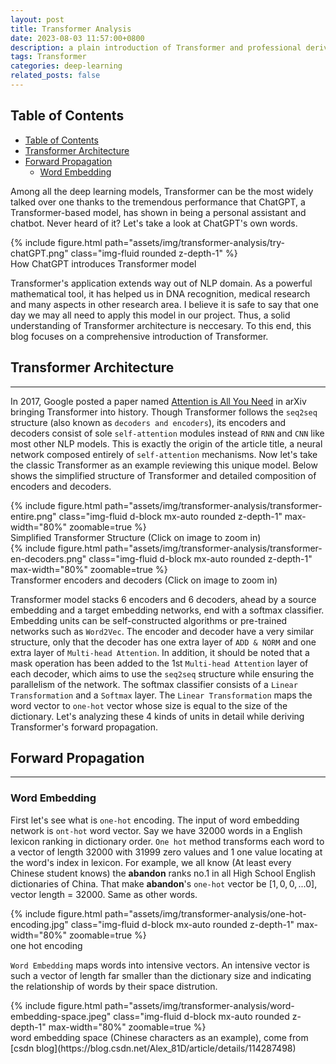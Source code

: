 ```yaml
---
layout: post
title: Transformer Analysis
date: 2023-08-03 11:57:00+0800
description: a plain introduction of Transformer and professional derivation of its forward and backward propagation
tags: Transformer
categories: deep-learning
related_posts: false
---
```


## Table of Contents
- [Table of Contents](#table-of-contents)
- [Transformer Architecture](#transformer-architecture)
- [Forward Propagation](#forward-propagation)
  - [Word Embedding](#word-embedding)


Among all the deep learning models, Transformer can be the most widely talked over one thanks to the tremendous performance that ChatGPT, a Transformer-based model, has shown in being a personal assistant and chatbot. Never heard of it? Let's take a look at ChatGPT's own words.

<div class="row mt-3">
    <div class="col-sm mt-3 mt-md-0">
        {% include figure.html path="assets/img/transformer-analysis/try-chatGPT.png" class="img-fluid rounded z-depth-1" %}
    </div>
</div>
<div class="caption">
    How ChatGPT introduces Transformer model
</div>

Transformer's application extends way out of NLP domain. As a powerful mathematical tool, it has helped us in DNA recognition, medical research and many aspects in other research area. I believe it is safe to say that one day we may all need to apply this model in our project. Thus, a solid understanding of Transformer architecture is neccesary. To this end, this blog focuses on a comprehensive introduction of Transformer.

## Transformer Architecture
---
In 2017, Google posted a paper named [Attention is All You Need](https://arxiv.org/abs/1706.03762v4) in arXiv bringing Transformer into history. Though Transformer follows the `seq2seq` structure (also known as `decoders and encoders`), its encoders and decoders consist of sole `self-attention` modules instead of `RNN` and `CNN` like most other NLP models. This is exactly the origin of the article title, a neural network composed entirely of `self-attention` mechanisms. Now let's take the classic Transformer as an example reviewing this unique model. Below shows the simplified structure of Transformer and detailed composition of encoders and decoders.

<div class="row mt-3">
    <div class="col-sm mt-3 mt-md-0">
        {% include figure.html path="assets/img/transformer-analysis/transformer-entire.png" class="img-fluid d-block mx-auto rounded z-depth-1" max-width="80%" zoomable=true %}
    </div>
</div>
<div class="caption">
    Simplified Transformer Structure (Click on image to zoom in)
</div>

<div class="row mt-3">
    <div class="col-sm mt-3 mt-md-0">
        {% include figure.html path="assets/img/transformer-analysis/transformer-en-decoders.png" class="img-fluid d-block mx-auto rounded z-depth-1" max-width="80%" zoomable=true %}
    </div>
</div>
<div class="caption">
    Transformer encoders and decoders (Click on image to zoom in)
</div>

Transformer model stacks 6 encoders and 6 decoders, ahead by a source embedding and a target embedding networks, end with a softmax classifier. Embedding units can be self-constructed algorithms or pre-trained networks such as `Word2Vec`. The encoder and decoder have a very similar structure, only that the decoder has one extra layer of `ADD & NORM` and one extra layer of `Multi-head Attention`. In addition, it should be noted that a mask operation has been added to the 1st `Multi-head Attention` layer of each decoder, which aims to use the `seq2seq` structure while ensuring the parallelism of the network. The softmax classifier consists of a `Linear Transformation` and a `Softmax` layer. The `Linear Transformation` maps the word vector to `one-hot` vector whose size is equal to the size of the dictionary. Let's analyzing these 4 kinds of units in detail while deriving Transformer's forward propagation.

## Forward Propagation
---

### Word Embedding

First let's see what is `one-hot` encoding. The input of word embedding network is `ont-hot` word vector. Say we have 32000 words in a English lexicon ranking in dictionary order. `One hot` method transforms each word to a vector of length 32000 with 31999 zero values and 1 one value locating at the word's index in lexicon. For example, we all know (At least every Chinese student knows) the **abandon** ranks no.1 in all High School English dictionaries of China. That make **abandon**'s `one-hot` vector be $[1, 0, 0, ...0]$, vector length = 32000. Same as other words.

<div class="row mt-3">
    <div class="col-sm mt-3 mt-md-0">
        {% include figure.html path="assets/img/transformer-analysis/one-hot-encoding.jpg" class="img-fluid d-block mx-auto rounded z-depth-1" max-width="80%" zoomable=true %}
    </div>
</div>
<div class="caption">
    one hot encoding
</div>

`Word Embedding` maps words into intensive vectors. An intensive vector is such a vector of length far smaller than the dictionary size and indicating the relationship of words by their space distrution. 

<div class="row mt-3">
    <div class="col-sm mt-3 mt-md-0">
        {% include figure.html path="assets/img/transformer-analysis/word-embedding-space.jpeg" class="img-fluid d-block mx-auto rounded z-depth-1" max-width="80%" zoomable=true %}
    </div>
</div>
<div class="caption">
    word embedding space (Chinese characters as an example), come from [csdn blog](https://blog.csdn.net/Alex_81D/article/details/114287498)
</div>
